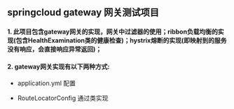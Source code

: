 ## springcloud gateway 网关测试项目

#### 1. 此项目包含gateway网关的实现，网关中过滤器的使用；ribbon负载均衡的实现(包含HealthExamination类的健康检查)；hystrix熔断的实现(即映射到的服务没有响应，会直接响应异常返回)；

#### 2. gateway网关实现有以下两种方式:
-  application.yml 配置
+  RouteLocatorConfig 通过类实现